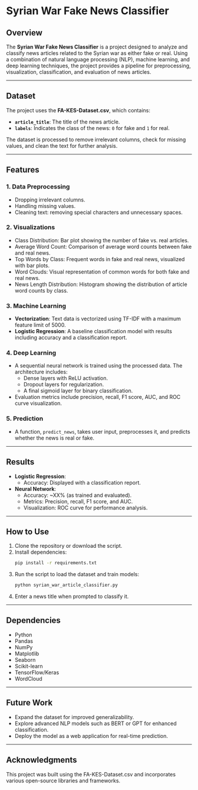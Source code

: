 # Syrian War Fake News Classifier

## Overview
The **Syrian War Fake News Classifier** is a project designed to analyze and classify news articles related to the Syrian war as either fake or real. Using a combination of natural language processing (NLP), machine learning, and deep learning techniques, the project provides a pipeline for preprocessing, visualization, classification, and evaluation of news articles.

---

## Dataset
The project uses the **FA-KES-Dataset.csv**, which contains:
- **`article_title`**: The title of the news article.
- **`labels`**: Indicates the class of the news: `0` for fake and `1` for real.

The dataset is processed to remove irrelevant columns, check for missing values, and clean the text for further analysis.

---

## Features
### 1. **Data Preprocessing**
- Dropping irrelevant columns.
- Handling missing values.
- Cleaning text: removing special characters and unnecessary spaces.

### 2. **Visualizations**
- Class Distribution: Bar plot showing the number of fake vs. real articles.
- Average Word Count: Comparison of average word counts between fake and real news.
- Top Words by Class: Frequent words in fake and real news, visualized with bar plots.
- Word Clouds: Visual representation of common words for both fake and real news.
- News Length Distribution: Histogram showing the distribution of article word counts by class.

### 3. **Machine Learning**
- **Vectorization**: Text data is vectorized using TF-IDF with a maximum feature limit of 5000.
- **Logistic Regression**: A baseline classification model with results including accuracy and a classification report.

### 4. **Deep Learning**
- A sequential neural network is trained using the processed data. The architecture includes:
  - Dense layers with ReLU activation.
  - Dropout layers for regularization.
  - A final sigmoid layer for binary classification.
- Evaluation metrics include precision, recall, F1 score, AUC, and ROC curve visualization.

### 5. **Prediction**
- A function, `predict_news`, takes user input, preprocesses it, and predicts whether the news is real or fake.

---

## Results
- **Logistic Regression**:
  - Accuracy: Displayed with a classification report.
- **Neural Network**:
  - Accuracy: ~XX% (as trained and evaluated).
  - Metrics: Precision, recall, F1 score, and AUC.
  - Visualization: ROC curve for performance analysis.

---

## How to Use
1. Clone the repository or download the script.
2. Install dependencies:
   ```bash
   pip install -r requirements.txt
   ```
3. Run the script to load the dataset and train models:
   ```bash
   python syrian_war_article_classifier.py
   ```
4. Enter a news title when prompted to classify it.

---

## Dependencies
- Python
- Pandas
- NumPy
- Matplotlib
- Seaborn
- Scikit-learn
- TensorFlow/Keras
- WordCloud

---

## Future Work
- Expand the dataset for improved generalizability.
- Explore advanced NLP models such as BERT or GPT for enhanced classification.
- Deploy the model as a web application for real-time prediction.

---

## Acknowledgments
This project was built using the FA-KES-Dataset.csv and incorporates various open-source libraries and frameworks.

